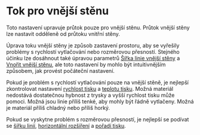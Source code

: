 Tok pro vnější stěnu
====
Toto nastavení upravuje průtok pouze pro vnější stěnu. Průtok vnější stěny lze nastavit odděleně od průtoku vnitřní stěny.

Úprava toku vnější stěny je způsob zastavení prostoru, aby se vyřešily problémy s rychlostí vytlačování nebo rozměrovou přesností. Stejného účinku lze dosáhnout také úpravou parametrů [Šířka linie vnější stěny](../resolution/wall_line_width_0.md) a [Vnořit vnější stěnu](../shell/wall_0_inset.md), ale toto nastavení by mohlo být intuitivnějším způsobem, jak provést počáteční nastavení.

Pokud je problém s rychlostí vytlačování pouze na vnější stěně, je nejlepší zkontrolovat nastavení [rychlost tisku](../speed/speed_wall_0.md) a [teplotu tisku](material_print_temperature.md). Možná materiál nedostává dostatečnou hybnost z trysky a vyšší rychlost tisku může pomoci. Možná jsou linie příliš tenké, aby mohly být řádně vytlačeny. Možná je materiál příliš chladný nebo příliš horký.

Pokud se vyskytne problém s rozměrovou přesností, je nejlepší se podívat se [šířku linií](../resolution/wall_line_width_0.md), [horizontální rozšíření](../shell/xy_offset.md) a [pořadí tisku](../shell/outer_inset_first.md).
